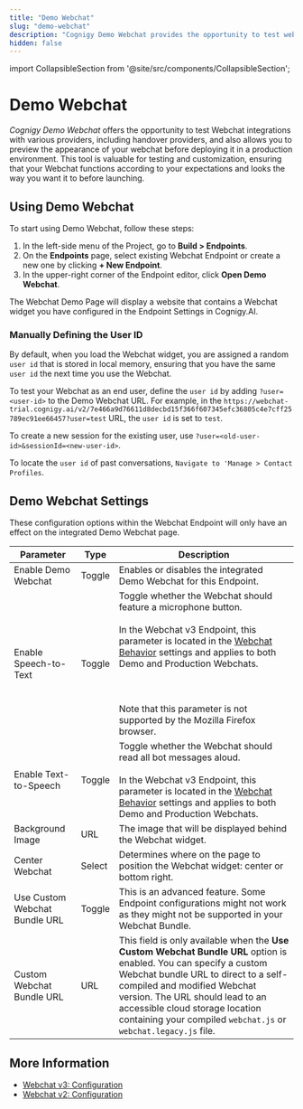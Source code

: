 ```yaml
---
title: "Demo Webchat"
slug: "demo-webchat"
description: "Cognigy Demo Webchat provides the opportunity to test webchat integrations with various providers, including handover providers, and also allows you to preview the appearance of your webchat before deploying it in a production environment."
hidden: false
---
```

import CollapsibleSection from '@site/src/components/CollapsibleSection';


# Demo Webchat

_Cognigy Demo Webchat_ offers the opportunity to test Webchat integrations with various providers, including handover providers, and also allows you to preview the appearance of your webchat before deploying it in a production environment. This tool is valuable for testing and customization, ensuring that your Webchat functions according to your expectations and looks the way you want it to before launching.

## Using Demo Webchat

To start using Demo Webchat, follow these steps:

1. In the left-side menu of the Project, go to **Build > Endpoints**.
2. On the **Endpoints** page, select existing Webchat Endpoint or create a new one by clicking **+ New Endpoint**.
3. In the upper-right corner of the Endpoint editor, click **Open Demo Webchat**.

The Webchat Demo Page will display a website that contains a Webchat widget you have configured in the Endpoint Settings in Cognigy.AI.

### Manually Defining the User ID

By default, when you load the Webchat widget, you are assigned a random `user id` that is stored in local memory, ensuring that you have the same `user id` the next time you use the Webchat.

To test your Webchat as an end user, define the `user id` by adding `?user=<user-id>` to the Demo Webchat URL.
For example, in the
`https://webchat-trial.cognigy.ai/v2/7e466a9d76611d8decbd15f366f607345efc36805c4e7cff25789ec91ee66457?user=test` URL,
the `user id` is set to `test`.

To create a new session for the existing user, use `?user=<old-user-id>&sessionId=<new-user-id>`.

To locate the `user id` of past conversations, `Navigate to 'Manage > Contact Profiles`.

## Demo Webchat Settings

These configuration options within the Webchat Endpoint will only have an effect on the integrated Demo Webchat page.

| Parameter                     | Type   | Description                                                                                                                                                                                                                                                                                                                                            |
|-------------------------------|--------|--------------------------------------------------------------------------------------------------------------------------------------------------------------------------------------------------------------------------------------------------------------------------------------------------------------------------------------------------------|
| Enable Demo Webchat           | Toggle | Enables or disables the integrated Demo Webchat for this Endpoint.                                                                                                                                                                                                                                                                                     |
| Enable Speech-to-Text         | Toggle | Toggle whether the Webchat should feature a microphone button. <br></br> In the Webchat v3 Endpoint, this parameter is located in the [Webchat Behavior](v3/configuration.md#webchat-behavior) settings and applies to both Demo and Production Webchats. <br></br><br></br> Note that this parameter is not supported by the Mozilla Firefox browser. |
| Enable Text-to-Speech         | Toggle | Toggle whether the Webchat should read all bot messages aloud. <br></br> In the Webchat v3 Endpoint, this parameter is located in the [Webchat Behavior](v3/configuration.md#webchat-behavior) settings and applies to both Demo and Production Webchats.                                                                                              |
| Background Image              | URL    | The image that will be displayed behind the Webchat widget.                                                                                                                                                                                                                                                                                            |
| Center Webchat                | Select | Determines where on the page to position the Webchat widget: center or bottom right.                                                                                                                                                                                                                                                                   |
| Use Custom Webchat Bundle URL | Toggle | This is an advanced feature. Some Endpoint configurations might not work as they might not be supported in your Webchat Bundle.                                                                                                                                                                                                                        |
| Custom Webchat Bundle URL     | URL    | This field is only available when the **Use Custom Webchat Bundle URL** option is enabled. You can specify a custom Webchat bundle URL to direct to a self-compiled and modified Webchat version. The URL should lead to an accessible cloud storage location containing your compiled `webchat.js` or `webchat.legacy.js` file.                       |

## More Information

- [Webchat v3: Configuration](v3/configuration.md)
- [Webchat v2: Configuration](v2/configuration.md)